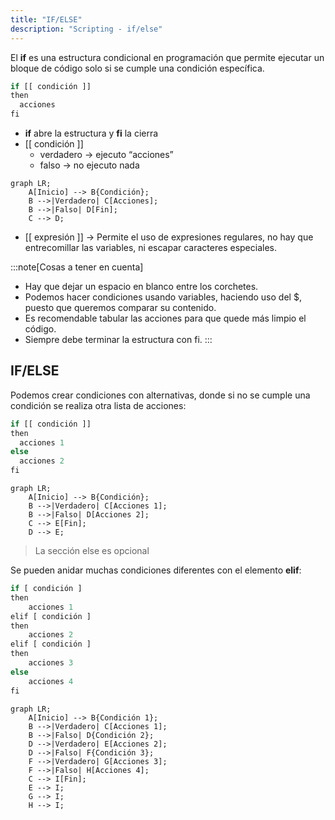 ```yaml
---
title: "IF/ELSE"
description: "Scripting - if/else"
---
```


El **if** es una estructura condicional en programación que permite ejecutar un bloque de código solo si se cumple una condición específica.

```js
if [[ condición ]]
then
  acciones
fi
```

- **if** abre la estructura y **fi** la cierra
- [[ condición ]] 
  - verdadero → ejecuto “acciones” 
  - falso → no ejecuto nada
```mermaid
graph LR;
    A[Inicio] --> B{Condición};
    B -->|Verdadero| C[Acciones];
    B -->|Falso| D[Fin];
    C --> D;
```

- [[ expresión ]] → Permite el uso de expresiones regulares, no hay que entrecomillar las variables, ni escapar caracteres especiales.


:::note[Cosas a tener en cuenta]
- Hay que dejar un espacio en blanco entre los corchetes.
- Podemos hacer condiciones usando variables, haciendo uso del $, puesto que queremos comparar su contenido.
- Es recomendable tabular las acciones para que quede más limpio el código.
- Siempre debe terminar la estructura con fi.
:::

## IF/ELSE
Podemos crear condiciones con alternativas, donde si no se cumple una condición se realiza otra lista de acciones:

```js
if [[ condición ]]
then
  acciones 1
else
  acciones 2
fi
```

```mermaid
graph LR;
    A[Inicio] --> B{Condición};
    B -->|Verdadero| C[Acciones 1];
    B -->|Falso| D[Acciones 2];
    C --> E[Fin];
    D --> E;
```

> La sección else es opcional


Se pueden anidar muchas condiciones diferentes con el elemento **elif**:

```js
if [ condición ]
then
    acciones 1
elif [ condición ]
then
    acciones 2
elif [ condición ]
then
    acciones 3
else
    acciones 4
fi
```

```mermaid
graph LR;
    A[Inicio] --> B{Condición 1};
    B -->|Verdadero| C[Acciones 1];
    B -->|Falso| D{Condición 2};
    D -->|Verdadero| E[Acciones 2];
    D -->|Falso| F{Condición 3};
    F -->|Verdadero| G[Acciones 3];
    F -->|Falso| H[Acciones 4];
    C --> I[Fin];
    E --> I;
    G --> I;
    H --> I;
```
